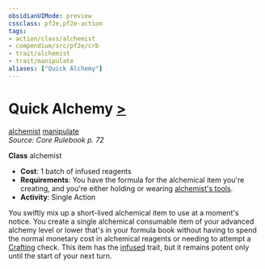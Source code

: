 ```yaml
---
obsidianUIMode: preview
cssclass: pf2e,pf2e-action
tags:
- action/class/alchemist
- compendium/src/pf2e/crb
- trait/alchemist
- trait/manipulate
aliases: ["Quick Alchemy"]
---
```

# Quick Alchemy [>](/rules/core-rulebook/chapter-9-playing-the-game.md#Actions "Single Action")
[alchemist](/rules/traits/alchemist.md)  [manipulate](/rules/traits/manipulate.md)  
*Source: Core Rulebook p. 72*  

**Class** alchemist
- **Cost**: 1 batch of infused reagents
- **Requirements**: You have the formula for the alchemical item you're creating, and you're either holding or wearing [alchemist's tools](../../TTRPGShare_Community_Vaults/Pathfinder_2E/equipment/items/alchemists-tools.md).
- **Activity**: Single Action

You swiftly mix up a short-lived alchemical item to use at a moment's notice. You create a single alchemical consumable item of your advanced alchemy level or lower that's in your formula book without having to spend the normal monetary cost in alchemical reagents or needing to attempt a [Crafting](/compendium/skills.md#Crafting) check. This item has the [infused](/rules/traits/infused.md) trait, but it remains potent only until the start of your next turn.